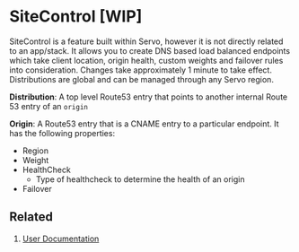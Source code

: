 # SiteControl [WIP]

SiteControl is a feature built within Servo, however it is not directly related to an app/stack. It allows you to create DNS based load balanced endpoints which take client location, origin health, custom weights and failover rules into consideration. Changes take approximately 1 minute to take effect. Distributions are global and can be managed through any Servo region.

**Distribution**: A top level Route53 entry that points to another internal Route 53 entry of an `origin`

**Origin**: A Route53 entry that is a CNAME entry to a particular endpoint. It has the following properties:

* Region
* Weight
* HealthCheck
  * Type of healthcheck to determine the health of an origin
* Failover

## Related
1. [User Documentation](README.md)
